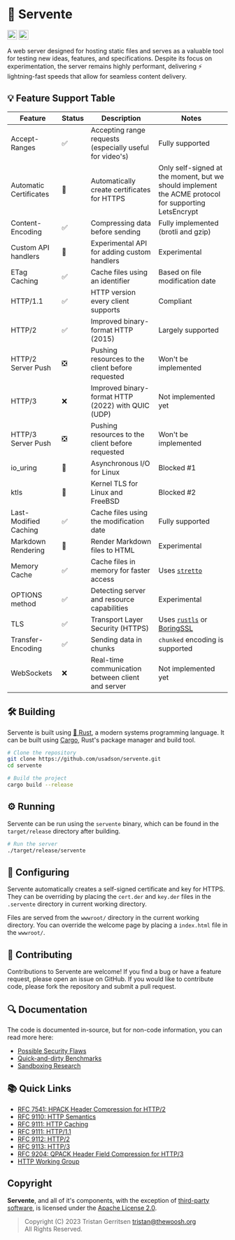 # 🚀 Servente
[<img alt="GitHub Actions build status" src="https://img.shields.io/github/actions/workflow/status/usadson/servente/rust.yml?logo=Github-Actions&style=for-the-badge" height="22">](https://github.com/usadson/servente/actions/)
[<img alt="Travis CI build status" src="https://img.shields.io/github/actions/workflow/status/usadson/servente/rust.yml?logo=travis&style=for-the-badge" height="22">](https://app.travis-ci.com/github/usadson/servente)

A web server designed for hosting static files and serves as a valuable tool for
testing new ideas, features, and specifications. Despite its focus on
experimentation, the server remains highly performant, delivering
⚡ lightning-fast speeds that allow for seamless content delivery.

## 💡 Feature Support Table
| Feature                   | Status | Description                                              | Notes                                                                                                                 |
| ------------------------- | ------ | -------------------------------------------------------- | --------------------------------------------------------------------------------------------------------------------- |
| Accept-Ranges             | ✅     | Accepting range requests (especially useful for video's) | Fully supported                                                                                                       |
| Automatic Certificates    | 🤕     | Automatically create certificates for HTTPS              | Only self-signed at the moment, but we should implement the ACME protocol for supporting LetsEncrypt                  |
| Content-Encoding          | ✅     | Compressing data before sending                          | Fully implemented (brotli and gzip)                                                                                   |
| Custom API handlers       | 🤕     | Experimental API for adding custom handlers              | Experimental                                                                                                          |
| ETag Caching              | ✅     | Cache files using an identifier                          | Based on file modification date                                                                                       |
| HTTP/1.1                  | ✅     | HTTP version every client supports                       | Compliant                                                                                                             |
| HTTP/2                    | ✅     | Improved binary-format HTTP (2015)                       | Largely supported                                                                                                     |
| HTTP/2 Server Push        | ❎     | Pushing resources to the client before requested         | Won't be implemented                                                                                                  |
| HTTP/3                    | ❌     | Improved binary-format HTTP (2022) with QUIC (UDP)       | Not implemented yet                                                                                                   |
| HTTP/3 Server Push        | ❎     | Pushing resources to the client before requested         | Won't be implemented                                                                                                  |
| io_uring                  | 🚧     | Asynchronous I/O for Linux                               | Blocked #1                                                                                                            |
| ktls                      | 🚧     | Kernel TLS for Linux and FreeBSD                         | Blocked #2                                                                                                            |
| Last-Modified Caching     | ✅     | Cache files using the modification date                  | Fully supported                                                                                                       |
| Markdown Rendering        | 🤕     | Render Markdown files to HTML                            | Experimental                                                                                                          |
| Memory Cache              | ✅     | Cache files in memory for faster access                  | Uses [`stretto`](https://docs.rs/stretto/latest/stretto/)                                                             |
| OPTIONS method            | ✅     | Detecting server and resource capabilities               | Experimental                                                                                                          |
| TLS                       | ✅     | Transport Layer Security (HTTPS)                         | Uses [`rustls`](https://docs.rs/rustls/latest/rustls/) or [BoringSSL](https://boringssl.googlesource.com/boringssl/)  |
| Transfer-Encoding         | ✅     | Sending data in chunks                                   | `chunked` encoding is supported                                                                                       |
| WebSockets                | ❌     | Real-time communication between client and server        | Not implemented yet                                                                                                   |


## 🛠️ Building
Servente is built using [🦀 Rust](https://www.rust-lang.org/), a modern systems
programming language. It can be built using [Cargo](https://doc.rust-lang.org/cargo/),
Rust's package manager and build tool.

```bash
# Clone the repository
git clone https://github.com/usadson/servente.git
cd servente

# Build the project
cargo build --release
```

## ⚙️ Running
Servente can be run using the `servente` binary, which can be found in the
`target/release` directory after building.

```bash
# Run the server
./target/release/servente
```

## 🏃 Configuring
Servente automatically creates a self-signed certificate and key for HTTPS. They
can be overriding by placing the `cert.der` and `key.der` files in the `.servente`
directory in current working directory.

Files are served from the `wwwroot/` directory in the current working directory.
You can override the welcome page by placing a `index.html` file in the `wwwroot/`.

## 🎁 Contributing
Contributions to Servente are welcome! If you find a bug or have a feature
request, please open an issue on GitHub. If you would like to contribute code,
please fork the repository and submit a pull request.

## 🔍 Documentation
The code is documented in-source, but for non-code information, you can read
more here:
* [Possible Security Flaws](docs/Security.md)
* [Quick-and-dirty Benchmarks](docs/Benchmark.md)
* [Sandboxing Research](docs/Sandboxing.md)

## 📚 Quick Links
* [RFC 7541: HPACK Header Compression for HTTP/2](https://httpwg.org/specs/rfc7541.html)
* [RFC 9110: HTTP Semantics](https://www.rfc-editor.org/rfc/rfc9110.html)
* [RFC 9111: HTTP Caching](https://www.rfc-editor.org/rfc/rfc9111.html)
* [RFC 9111: HTTP/1.1](https://www.rfc-editor.org/rfc/rfc9112.html)
* [RFC 9112: HTTP/2](https://www.rfc-editor.org/rfc/rfc9113.html)
* [RFC 9113: HTTP/3](https://www.rfc-editor.org/rfc/rfc9114.html)
* [RFC 9204: QPACK Header Field Compression for HTTP/3](https://httpwg.org/specs/rfc9204.html)
* [HTTP Working Group](https://httpwg.org/)

## Copyright
**Servente**, and all of it's components, with the exception of
[third-party software](./THIRDPARTY), is licensed under the
[Apache License 2.0](./COPYING).

> Copyright (C) 2023 Tristan Gerritsen <tristan@thewoosh.org> \
> All Rights Reserved.
